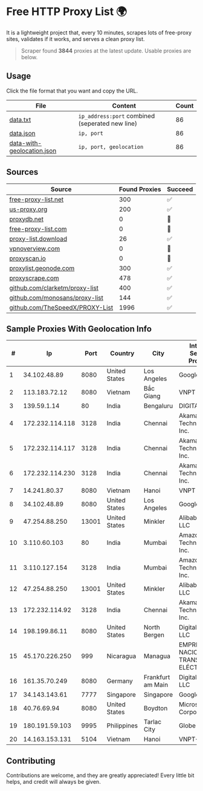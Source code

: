 
# Free HTTP Proxy List 🌍

It is a lightweight project that, every 10 minutes, scrapes lots of free-proxy sites, validates if it works, and serves a clean proxy list.


> Scraper found **3844** proxies at the latest update. Usable proxies are below.

## Usage

Click the file format that you want and copy the URL.


|File|Content|Count|
|----|-------|-----|
|[data.txt](https://raw.githubusercontent.com/themiralay/Proxy-List-World/master/data.txt)|`ip_address:port` combined (seperated new line)|86|
|[data.json](https://raw.githubusercontent.com/themiralay/Proxy-List-World/master/data.json)|`ip, port`|86|
|[data-with-geolocation.json](https://raw.githubusercontent.com/themiralay/Proxy-List-World/master/data-with-geolocation.json)|`ip, port, geolocation`|86|

## Sources

|Source|Found Proxies|Succeed|
|------|-------------|-------|
|[free-proxy-list.net](https://free-proxy-list.net)|300|✅|
|[us-proxy.org](https://www.us-proxy.org)|200|✅|
|[proxydb.net](http://proxydb.net)|0|🚫|
|[free-proxy-list.com](https://free-proxy-list.com/?page=&port=&type%5B%5D=http&type%5B%5D=https&up_time=0&search=Search)|0|🚫|
|[proxy-list.download](https://www.proxy-list.download/HTTP)|26|✅|
|[vpnoverview.com](https://vpnoverview.com/privacy/anonymous-browsing/free-proxy-servers)|0|🚫|
|[proxyscan.io](https://www.proxyscan.io)|0|🚫|
|[proxylist.geonode.com](https://proxylist.geonode.com/api/proxy-list?limit=300&page=1&sort_by=lastChecked&sort_type=desc&protocols=http,https)|300|✅|
|[proxyscrape.com](https://api.proxyscrape.com/v2/?request=displayproxies&protocol=http&timeout=10000&country=all&ssl=all&anonymity=all)|478|✅|
|[github.com/clarketm/proxy-list](https://raw.githubusercontent.com/clarketm/proxy-list/master/proxy-list-raw.txt)|400|✅|
|[github.com/monosans/proxy-list](https://raw.githubusercontent.com/monosans/proxy-list/main/proxies/http.txt)|144|✅|
|[github.com/TheSpeedX/PROXY-List](https://raw.githubusercontent.com/TheSpeedX/PROXY-List/master/http.txt)|1996|✅|


## Sample Proxies With Geolocation Info

|#|Ip|Port|Country|City|Internet Service Provider|
|-|--|----|-------|----|-------------------------|
|1|34.102.48.89|8080|United States|Los Angeles|Google LLC|
|2|113.183.72.12|8080|Vietnam|Bắc Giang|VNPT|
|3|139.59.1.14|80|India|Bengaluru|DIGITALOCEAN|
|4|172.232.114.118|3128|India|Chennai|Akamai Technologies, Inc.|
|5|172.232.114.117|3128|India|Chennai|Akamai Technologies, Inc.|
|6|172.232.114.230|3128|India|Chennai|Akamai Technologies, Inc.|
|7|14.241.80.37|8080|Vietnam|Hanoi|VNPT|
|8|34.102.48.89|8080|United States|Los Angeles|Google LLC|
|9|47.254.88.250|13001|United States|Minkler|Alibaba Cloud LLC|
|10|3.110.60.103|80|India|Mumbai|Amazon Technologies Inc.|
|11|3.110.127.154|3128|India|Mumbai|Amazon Technologies Inc.|
|12|47.254.88.250|13001|United States|Minkler|Alibaba Cloud LLC|
|13|172.232.114.92|3128|India|Chennai|Akamai Technologies, Inc.|
|14|198.199.86.11|8080|United States|North Bergen|DigitalOcean, LLC|
|15|45.170.226.250|999|Nicaragua|Managua|EMPRESA NACIONAL DE TRANSMISIÓN ELÉCTRICA|
|16|161.35.70.249|8080|Germany|Frankfurt am Main|DigitalOcean, LLC|
|17|34.143.143.61|7777|Singapore|Singapore|Google LLC|
|18|40.76.69.94|8080|United States|Boydton|Microsoft Corporation|
|19|180.191.59.103|9995|Philippines|Tarlac City|Globe Telecom|
|20|14.163.153.131|5104|Vietnam|Hanoi|VNPT-VNNIC|



## Contributing

Contributions are welcome, and they are greatly appreciated! Every
little bit helps, and credit will always be given.


